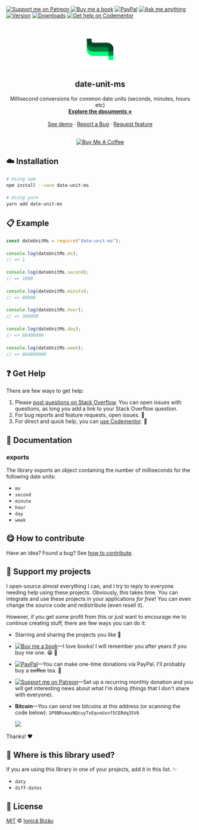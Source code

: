 <!-- Please do not edit this file. Edit the `blah` field in the `package.json` instead. If in doubt, open an issue. -->


















<!-- PROJECT SHIELDS -->
 [![Support me on Patreon][badge_patreon]][patreon] [![Buy me a book][badge_amazon]][amazon] [![PayPal][badge_paypal_donate]][paypal-donations] [![Ask me anything](https://img.shields.io/badge/ask%20me-anything-1abc9c.svg)](https://github.com/IonicaBizau/ama) [![Version](https://img.shields.io/npm/v/date-unit-ms.svg)](https://www.npmjs.com/package/date-unit-ms) [![Downloads](https://img.shields.io/npm/dt/date-unit-ms.svg)](https://www.npmjs.com/package/date-unit-ms) [![Get help on Codementor](https://cdn.codementor.io/badges/get_help_github.svg)](https://www.codementor.io/johnnyb?utm_source=github&utm_medium=button&utm_term=johnnyb&utm_campaign=github)



<!-- PROJECT LOGO -->
<br/>
<div align="center">
    <a href="https://github.com/IonicaBizau/date-unit-ms">
        <img src="./assets/images_readme/logoWhite.png" alt="Logo" width="100" height="100">
    </a>
</div>
<h2 align="center">date-unit-ms</h2>

<p align="center">
    Millisecond conversions for common date units (seconds, minutes, hours etc)
    <br/>
    <a href="https://github.com/IonicaBizau/date-unit-ms"><strong>Explore the documents »</strong></a>
    <br />
    <br />
    <a href="https://github.com/IonicaBizau/date-unit-ms">See demo</a>
    ·
    <a href="https://github.com/IonicaBizau/date-unit-ms/issues">Report a Bug</a>
    ·
    <a href="https://github.com/IonicaBizau/date-unit-ms/issues">Request feature</a>
</p>
<br/>
</div>

<div align="center"><a href="https://www.buymeacoffee.com/H96WwChMy" target="_blank"><img src="https://www.buymeacoffee.com/assets/img/custom_images/yellow_img.png" alt="Buy Me A Coffee"></a></div>




















## :cloud: Installation

```sh
# Using npm
npm install --save date-unit-ms

# Using yarn
yarn add date-unit-ms
```













## :clipboard: Example



```js
const dateUnitMs = require("date-unit-ms");

console.log(dateUnitMs.ms);
// => 1

console.log(dateUnitMs.second);
// => 1000

console.log(dateUnitMs.minute);
// => 60000

console.log(dateUnitMs.hour);
// => 360000

console.log(dateUnitMs.day);
// => 86400000

console.log(dateUnitMs.week);
// => 604800000
```











## :question: Get Help

There are few ways to get help:



 1. Please [post questions on Stack Overflow](https://stackoverflow.com/questions/ask). You can open issues with questions, as long you add a link to your Stack Overflow question.
 2. For bug reports and feature requests, open issues. :bug:
 3. For direct and quick help, you can [use Codementor](https://www.codementor.io/johnnyb). :rocket:





## :memo: Documentation


### exports




The library exports an object containing the number of milliseconds for the following date units:


 - `ms`
 - `second`
 - `minute`
 - `hour`
 - `day`
 - `week`













## :yum: How to contribute
Have an idea? Found a bug? See [how to contribute][contributing].


## :sparkling_heart: Support my projects
I open-source almost everything I can, and I try to reply to everyone needing help using these projects. Obviously,
this takes time. You can integrate and use these projects in your applications *for free*! You can even change the source code and redistribute (even resell it).

However, if you get some profit from this or just want to encourage me to continue creating stuff, there are few ways you can do it:


 - Starring and sharing the projects you like :rocket:
 - [![Buy me a book][badge_amazon]][amazon]—I love books! I will remember you after years if you buy me one. :grin: :book:
 - [![PayPal][badge_paypal]][paypal-donations]—You can make one-time donations via PayPal. I'll probably buy a ~~coffee~~ tea. :tea:
 - [![Support me on Patreon][badge_patreon]][patreon]—Set up a recurring monthly donation and you will get interesting news about what I'm doing (things that I don't share with everyone).
 - **Bitcoin**—You can send me bitcoins at this address (or scanning the code below): `1P9BRsmazNQcuyTxEqveUsnf5CERdq35V6`

    ![](https://i.imgur.com/z6OQI95.png)


Thanks! :heart:
















## :dizzy: Where is this library used?
If you are using this library in one of your projects, add it in this list. :sparkles:

 - `daty`
 - `diff-dates`











## :scroll: License

[MIT][license] © [Ionică Bizău][website]






[license]: /LICENSE
[website]: https://ionicabizau.net
[contributing]: /CONTRIBUTING.md
[docs]: /DOCUMENTATION.md
[badge_patreon]: https://ionicabizau.github.io/badges/patreon.svg
[badge_amazon]: https://ionicabizau.github.io/badges/amazon.svg
[badge_paypal]: https://ionicabizau.github.io/badges/paypal.svg
[badge_paypal_donate]: https://ionicabizau.github.io/badges/paypal_donate.svg
[patreon]: https://www.patreon.com/ionicabizau
[amazon]: http://amzn.eu/hRo9sIZ
[paypal-donations]: https://www.paypal.com/cgi-bin/webscr?cmd=_s-xclick&hosted_button_id=RVXDDLKKLQRJW

